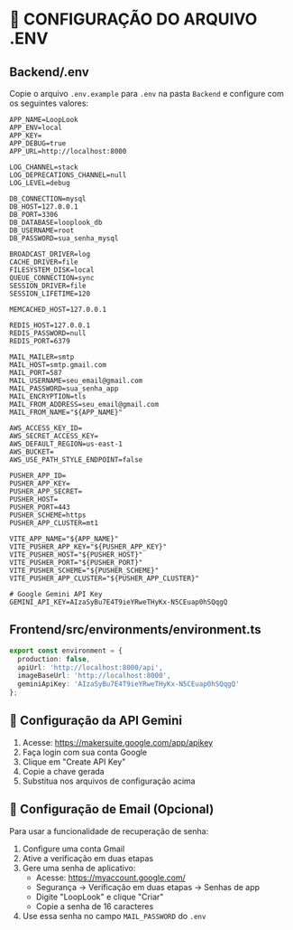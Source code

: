 # 📝 CONFIGURAÇÃO DO ARQUIVO .ENV

## Backend/.env

Copie o arquivo `.env.example` para `.env` na pasta `Backend` e configure com os seguintes valores:

```env
APP_NAME=LoopLook
APP_ENV=local
APP_KEY=
APP_DEBUG=true
APP_URL=http://localhost:8000

LOG_CHANNEL=stack
LOG_DEPRECATIONS_CHANNEL=null
LOG_LEVEL=debug

DB_CONNECTION=mysql
DB_HOST=127.0.0.1
DB_PORT=3306
DB_DATABASE=looplook_db
DB_USERNAME=root
DB_PASSWORD=sua_senha_mysql

BROADCAST_DRIVER=log
CACHE_DRIVER=file
FILESYSTEM_DISK=local
QUEUE_CONNECTION=sync
SESSION_DRIVER=file
SESSION_LIFETIME=120

MEMCACHED_HOST=127.0.0.1

REDIS_HOST=127.0.0.1
REDIS_PASSWORD=null
REDIS_PORT=6379

MAIL_MAILER=smtp
MAIL_HOST=smtp.gmail.com
MAIL_PORT=587
MAIL_USERNAME=seu_email@gmail.com
MAIL_PASSWORD=sua_senha_app
MAIL_ENCRYPTION=tls
MAIL_FROM_ADDRESS=seu_email@gmail.com
MAIL_FROM_NAME="${APP_NAME}"

AWS_ACCESS_KEY_ID=
AWS_SECRET_ACCESS_KEY=
AWS_DEFAULT_REGION=us-east-1
AWS_BUCKET=
AWS_USE_PATH_STYLE_ENDPOINT=false

PUSHER_APP_ID=
PUSHER_APP_KEY=
PUSHER_APP_SECRET=
PUSHER_HOST=
PUSHER_PORT=443
PUSHER_SCHEME=https
PUSHER_APP_CLUSTER=mt1

VITE_APP_NAME="${APP_NAME}"
VITE_PUSHER_APP_KEY="${PUSHER_APP_KEY}"
VITE_PUSHER_HOST="${PUSHER_HOST}"
VITE_PUSHER_PORT="${PUSHER_PORT}"
VITE_PUSHER_SCHEME="${PUSHER_SCHEME}"
VITE_PUSHER_APP_CLUSTER="${PUSHER_APP_CLUSTER}"

# Google Gemini API Key
GEMINI_API_KEY=AIzaSyBu7E4T9ieYRweTHyKx-N5CEuap0hSQqgQ
```

## Frontend/src/environments/environment.ts

```typescript
export const environment = {
  production: false,
  apiUrl: 'http://localhost:8000/api',
  imageBaseUrl: 'http://localhost:8000',
  geminiApiKey: 'AIzaSyBu7E4T9ieYRweTHyKx-N5CEuap0hSQqgQ'
};
```

## 🔑 Configuração da API Gemini

1. Acesse: https://makersuite.google.com/app/apikey
2. Faça login com sua conta Google
3. Clique em "Create API Key"
4. Copie a chave gerada
5. Substitua nos arquivos de configuração acima

## 📧 Configuração de Email (Opcional)

Para usar a funcionalidade de recuperação de senha:

1. Configure uma conta Gmail
2. Ative a verificação em duas etapas
3. Gere uma senha de aplicativo:
   - Acesse: https://myaccount.google.com/
   - Segurança → Verificação em duas etapas → Senhas de app
   - Digite "LoopLook" e clique "Criar"
   - Copie a senha de 16 caracteres
4. Use essa senha no campo `MAIL_PASSWORD` do `.env`
